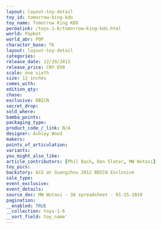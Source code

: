 ```yaml
---
layout: layout-toy-detail 
toy_id: tomorrow-king-kdo
toy_name: Tomorrow King KDO
permalink: /toys-1-6/tomorrow-king-kdo.html
world: Popbot
world_abr: POP
character_base: TK
layout: layout-toy-detail
categories: 
release_date: 12/29/2012
release_price: CNY 650
scale: one sixth
size: 12 inches
comes_with: 
edition_qty: 
chase: 
exclusive: BBICN
secret_drop: 
sold_where: 
bamba_points: 
packaging_type: 
product_code_/_link: N/A
designer: Ashley Wood
makers: 
points_of_articulation: 
variants: 
you_might_also_like: 
article_contributors: [Phil Back, Don Slater, MW Wutasi]
toy_pics: 
backstory: ACG at Guangzhou 2012 BBICN Exclusive
sale_type: 
event_exclusive: 
event_details: 
source_doc: MW Wutasi - 3A spreadsheet - 01-15-2019
pagination: 
__enabled: TRUE
__collection: toys-1-6
__sort_field: toy_name'
---
```


